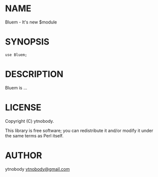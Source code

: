 # NAME

Bluem - It's new $module

# SYNOPSIS

    use Bluem;

# DESCRIPTION

Bluem is ...

# LICENSE

Copyright (C) ytnobody.

This library is free software; you can redistribute it and/or modify
it under the same terms as Perl itself.

# AUTHOR

ytnobody <ytnobody@gmail.com>
